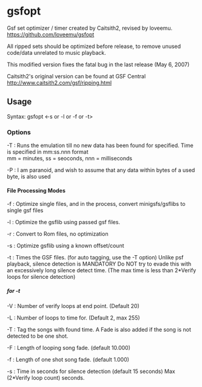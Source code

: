 gsfopt
======

Gsf set optimizer / timer created by Caitsith2, revised by loveemu.
<https://github.com/loveemu/gsfopt>

All ripped sets should be optimized before release, to remove unused code/data unrelated to music playback.

This modified version fixes the fatal bug in the last release (May 6, 2007)

Caitsith2's original version can be found at GSF Central
<http://www.caitsith2.com/gsf/ripping.html>

Usage
-----

Syntax: gsfopt <options> <-s or -l or -f or -t> <gsf files>

### Options ###

-T <time>
  : Runs the emulation till no new data has been found for <time> specified.
    Time is specified in mm:ss.nnn format   
    mm = minutes, ss = seoconds, nnn = milliseconds

-P <bytes>
  : I am paranoid, and wish to assume that any data within <bytes> bytes of a used byte,
    is also used

#### File Processing Modes ####

-f <gsf files>
  : Optimize single files, and in the process, convert minigsfs/gsflibs to single gsf files

-l <gsf files>
  : Optimize the gsflib using passed gsf files.

-r <gsf files>
  : Convert to Rom files, no optimization

-s <gsflib> <Hex offset> <Count>
  : Optimize gsflib using a known offset/count

-t <options> <gsf files>
  : Times the GSF files. (for auto tagging, use the -T option)
    Unlike psf playback, silence detection is MANDATORY
    Do NOT try to evade this with an excessively long silence detect time.
    (The max time is less than 2*Verify loops for silence detection)

##### <options> for -t #####

-V <count>
  : Number of verify loops at end point. (Default 20)

-L <count>
  : Number of loops to time for. (Default 2, max 255)

-T
  : Tag the songs with found time.
    A Fade is also added if the song is not detected to be one shot.

-F <time>
  : Length of looping song fade. (default 10.000)

-f <time>
  : Length of one shot song fade. (default 1.000)

-s <time>
  : Time in seconds for silence detection (default 15 seconds)
    Max (2*Verify loop count) seconds.

